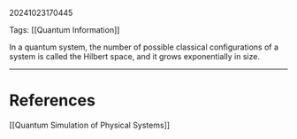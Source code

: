 20241023170445

Tags: [[Quantum Information]]

In a quantum system, the number of possible classical configurations of a system is called the Hilbert space, and it grows exponentially in size. 
___
# References
[[Quantum Simulation of Physical Systems]]
